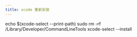 ```yaml
---
title: xcode 重新安装
---
```



echo $(xcode-select --print-path)
sudo rm -rf /Library/Developer/CommandLineTools
xcode-select --install
